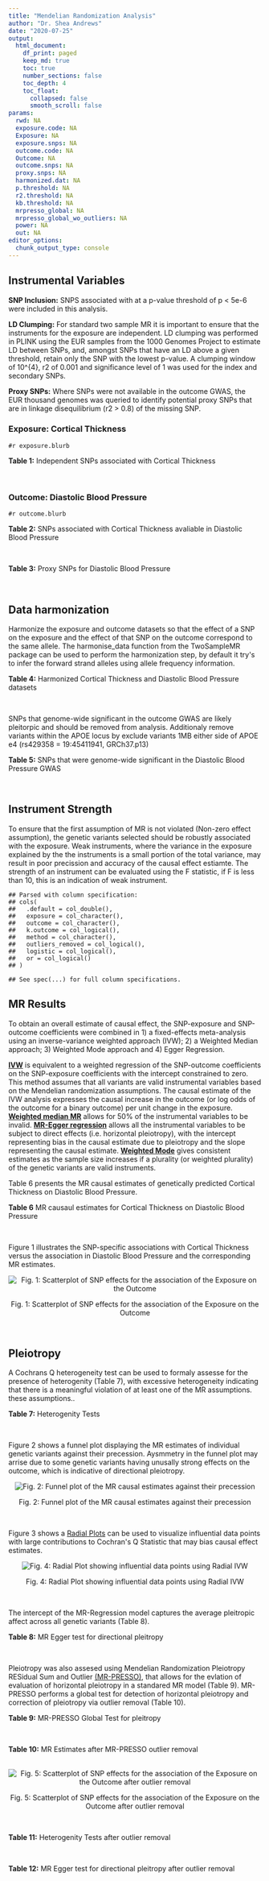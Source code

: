 ```yaml
---
title: "Mendelian Randomization Analysis"
author: "Dr. Shea Andrews"
date: "2020-07-25"
output:
  html_document:
    df_print: paged
    keep_md: true
    toc: true
    number_sections: false
    toc_depth: 4
    toc_float:
      collapsed: false
      smooth_scroll: false
params:
  rwd: NA
  exposure.code: NA
  Exposure: NA
  exposure.snps: NA
  outcome.code: NA
  Outcome: NA
  outcome.snps: NA
  proxy.snps: NA
  harmonized.dat: NA
  p.threshold: NA
  r2.threshold: NA
  kb.threshold: NA
  mrpresso_global: NA
  mrpresso_global_wo_outliers: NA
  power: NA
  out: NA
editor_options:
  chunk_output_type: console
---
```







## Instrumental Variables
**SNP Inclusion:** SNPS associated with at a p-value threshold of p < 5e-6 were included in this analysis.
<br>

**LD Clumping:** For standard two sample MR it is important to ensure that the instruments for the exposure are independent. LD clumping was performed in PLINK using the EUR samples from the 1000 Genomes Project to estimate LD between SNPs, and, amongst SNPs that have an LD above a given threshold, retain only the SNP with the lowest p-value. A clumping window of 10^{4}, r2 of 0.001 and significance level of 1 was used for the index and secondary SNPs.
<br>

**Proxy SNPs:** Where SNPs were not available in the outcome GWAS, the EUR thousand genomes was queried to identify potential proxy SNPs that are in linkage disequilibrium (r2 > 0.8) of the missing SNP.
<br>

### Exposure: Cortical Thickness
`#r exposure.blurb`
<br>

**Table 1:** Independent SNPs associated with Cortical Thickness
<div data-pagedtable="false">
  <script data-pagedtable-source type="application/json">
{"columns":[{"label":["SNP"],"name":[1],"type":["chr"],"align":["left"]},{"label":["CHROM"],"name":[2],"type":["dbl"],"align":["right"]},{"label":["POS"],"name":[3],"type":["dbl"],"align":["right"]},{"label":["REF"],"name":[4],"type":["chr"],"align":["left"]},{"label":["ALT"],"name":[5],"type":["chr"],"align":["left"]},{"label":["AF"],"name":[6],"type":["dbl"],"align":["right"]},{"label":["BETA"],"name":[7],"type":["dbl"],"align":["right"]},{"label":["SE"],"name":[8],"type":["dbl"],"align":["right"]},{"label":["Z"],"name":[9],"type":["dbl"],"align":["right"]},{"label":["P"],"name":[10],"type":["dbl"],"align":["right"]},{"label":["N"],"name":[11],"type":["dbl"],"align":["right"]},{"label":["TRAIT"],"name":[12],"type":["chr"],"align":["left"]}],"data":[{"1":"rs1180331","2":"1","3":"40012184","4":"G","5":"A","6":"0.4610","7":"0.0039","8":"0.0008","9":"4.875000","10":"5.299e-07","11":"32872","12":"Cortical_Thickness"},{"1":"rs556204","2":"1","3":"57595583","4":"G","5":"C","6":"0.1594","7":"-0.0050","8":"0.0010","9":"-5.000000","10":"1.417e-06","11":"32441","12":"Cortical_Thickness"},{"1":"rs2002058","2":"1","3":"58561329","4":"C","5":"T","6":"0.1892","7":"0.0046","8":"0.0010","9":"4.600000","10":"1.289e-06","11":"33089","12":"Cortical_Thickness"},{"1":"rs7549825","2":"1","3":"98554409","4":"A","5":"G","6":"0.3084","7":"0.0040","8":"0.0008","9":"5.000000","10":"2.503e-06","11":"32872","12":"Cortical_Thickness"},{"1":"rs7531555","2":"1","3":"196929310","4":"C","5":"T","6":"0.2386","7":"0.0047","8":"0.0009","9":"5.222222","10":"7.662e-08","11":"32639","12":"Cortical_Thickness"},{"1":"rs6738528","2":"2","3":"27149258","4":"T","5":"A","6":"0.3984","7":"0.0045","8":"0.0008","9":"5.625000","10":"7.324e-09","11":"32872","12":"Cortical_Thickness"},{"1":"rs3770776","2":"2","3":"37150793","4":"A","5":"G","6":"0.4299","7":"0.0039","8":"0.0008","9":"4.875000","10":"3.170e-07","11":"32872","12":"Cortical_Thickness"},{"1":"rs11692435","2":"2","3":"98275354","4":"G","5":"A","6":"0.0910","7":"-0.0091","8":"0.0015","9":"-6.066667","10":"3.179e-10","11":"29128","12":"Cortical_Thickness"},{"1":"rs533577","2":"3","3":"39489651","4":"C","5":"T","6":"0.4935","7":"-0.0050","8":"0.0008","9":"-6.250000","10":"8.426e-11","11":"32872","12":"Cortical_Thickness"},{"1":"rs11708974","2":"3","3":"64395184","4":"C","5":"T","6":"0.4778","7":"0.0035","8":"0.0008","9":"4.375000","10":"4.070e-06","11":"32872","12":"Cortical_Thickness"},{"1":"rs2636563","2":"3","3":"183939044","4":"G","5":"C","6":"0.2416","7":"0.0044","8":"0.0009","9":"4.888889","10":"2.299e-06","11":"31046","12":"Cortical_Thickness"},{"1":"rs10016059","2":"4","3":"2405007","4":"T","5":"C","6":"0.3379","7":"0.0038","8":"0.0008","9":"4.750000","10":"4.994e-06","11":"32441","12":"Cortical_Thickness"},{"1":"rs7657284","2":"4","3":"39688694","4":"A","5":"C","6":"0.2465","7":"0.0044","8":"0.0009","9":"4.888890","10":"2.680e-07","11":"32872","12":"Cortical_Thickness"},{"1":"rs7683042","2":"4","3":"46999235","4":"A","5":"G","6":"0.4028","7":"-0.0036","8":"0.0008","9":"-4.500000","10":"3.852e-06","11":"32872","12":"Cortical_Thickness"},{"1":"rs13107325","2":"4","3":"103188709","4":"C","5":"T","6":"0.0707","7":"-0.0076","8":"0.0015","9":"-5.066667","10":"5.054e-07","11":"32872","12":"Cortical_Thickness"},{"1":"rs35021943","2":"4","3":"121643239","4":"A","5":"C","6":"0.2422","7":"0.0051","8":"0.0009","9":"5.666670","10":"2.979e-09","11":"32872","12":"Cortical_Thickness"},{"1":"rs40565","2":"5","3":"55828636","4":"C","5":"T","6":"0.8108","7":"0.0048","8":"0.0010","9":"4.800000","10":"5.911e-07","11":"32249","12":"Cortical_Thickness"},{"1":"rs2744449","2":"6","3":"52951185","4":"G","5":"C","6":"0.9107","7":"0.0059","8":"0.0013","9":"4.538462","10":"4.452e-06","11":"33281","12":"Cortical_Thickness"},{"1":"rs194833","2":"7","3":"103761274","4":"G","5":"T","6":"0.4771","7":"-0.0035","8":"0.0008","9":"-4.375000","10":"3.614e-06","11":"32486","12":"Cortical_Thickness"},{"1":"rs6961970","2":"7","3":"113901132","4":"C","5":"A","6":"0.2334","7":"0.0041","8":"0.0009","9":"4.555556","10":"2.411e-06","11":"32872","12":"Cortical_Thickness"},{"1":"rs724265","2":"8","3":"8219182","4":"G","5":"A","6":"0.6272","7":"0.0041","8":"0.0008","9":"5.125000","10":"1.012e-07","11":"32872","12":"Cortical_Thickness"},{"1":"rs3200031","2":"8","3":"26227484","4":"C","5":"T","6":"0.0773","7":"0.0071","8":"0.0014","9":"5.071429","10":"5.526e-07","11":"32872","12":"Cortical_Thickness"},{"1":"rs7824177","2":"8","3":"110585288","4":"A","5":"G","6":"0.1616","7":"-0.0059","8":"0.0010","9":"-5.900000","10":"8.922e-09","11":"32872","12":"Cortical_Thickness"},{"1":"rs12543282","2":"8","3":"144627241","4":"C","5":"T","6":"0.2395","7":"0.0043","8":"0.0009","9":"4.777778","10":"4.087e-06","11":"32764","12":"Cortical_Thickness"},{"1":"rs35025323","2":"10","3":"97089991","4":"T","5":"C","6":"0.1210","7":"-0.0054","8":"0.0011","9":"-4.909090","10":"1.762e-06","11":"32872","12":"Cortical_Thickness"},{"1":"rs4296031","2":"11","3":"42540012","4":"G","5":"A","6":"0.8037","7":"-0.0044","8":"0.0010","9":"-4.400000","10":"3.779e-06","11":"32486","12":"Cortical_Thickness"},{"1":"rs7957460","2":"12","3":"32945835","4":"G","5":"A","6":"0.6732","7":"-0.0037","8":"0.0008","9":"-4.625000","10":"2.960e-06","11":"32512","12":"Cortical_Thickness"},{"1":"rs12815451","2":"12","3":"51738706","4":"T","5":"C","6":"0.1519","7":"0.0070","8":"0.0015","9":"4.666670","10":"3.201e-06","11":"20004","12":"Cortical_Thickness"},{"1":"rs1558801","2":"12","3":"109036359","4":"A","5":"C","6":"0.3852","7":"-0.0041","8":"0.0009","9":"-4.555560","10":"2.204e-06","11":"30860","12":"Cortical_Thickness"},{"1":"rs4772440","2":"13","3":"102712476","4":"C","5":"T","6":"0.4224","7":"-0.0036","8":"0.0008","9":"-4.500000","10":"3.102e-06","11":"32872","12":"Cortical_Thickness"},{"1":"rs1742401","2":"16","3":"1971601","4":"G","5":"A","6":"0.3809","7":"-0.0038","8":"0.0008","9":"-4.750000","10":"7.050e-07","11":"32764","12":"Cortical_Thickness"},{"1":"rs734957","2":"17","3":"2612584","4":"G","5":"A","6":"0.2235","7":"0.0066","8":"0.0012","9":"5.500000","10":"6.126e-08","11":"22106","12":"Cortical_Thickness"},{"1":"rs11656696","2":"17","3":"10033679","4":"C","5":"A","6":"0.4288","7":"0.0040","8":"0.0008","9":"5.000000","10":"2.117e-07","11":"32512","12":"Cortical_Thickness"},{"1":"rs7215205","2":"17","3":"29818258","4":"T","5":"C","6":"0.6326","7":"-0.0036","8":"0.0008","9":"-4.500000","10":"3.115e-06","11":"32680","12":"Cortical_Thickness"},{"1":"rs2316766","2":"17","3":"43919068","4":"G","5":"T","6":"0.2098","7":"0.0069","8":"0.0011","9":"6.272727","10":"2.903e-10","11":"26063","12":"Cortical_Thickness"},{"1":"rs117826338","2":"19","3":"5904353","4":"C","5":"T","6":"0.1353","7":"0.0062","8":"0.0012","9":"5.166667","10":"9.902e-08","11":"30012","12":"Cortical_Thickness"},{"1":"rs3816046","2":"19","3":"46118127","4":"C","5":"T","6":"0.3206","7":"-0.0041","8":"0.0008","9":"-5.125000","10":"8.464e-07","11":"30344","12":"Cortical_Thickness"},{"1":"rs5994871","2":"22","3":"22091244","4":"C","5":"T","6":"0.7171","7":"0.0042","8":"0.0009","9":"4.666667","10":"8.821e-07","11":"32872","12":"Cortical_Thickness"},{"1":"rs5756894","2":"22","3":"38450136","4":"C","5":"A","6":"0.6043","7":"0.0035","8":"0.0008","9":"4.375000","10":"4.741e-06","11":"32872","12":"Cortical_Thickness"}],"options":{"columns":{"min":{},"max":[10]},"rows":{"min":[10],"max":[10]},"pages":{}}}
  </script>
</div>
<br>

### Outcome: Diastolic Blood Pressure
`#r outcome.blurb`
<br>

**Table 2:** SNPs associated with Cortical Thickness avaliable in Diastolic Blood Pressure
<div data-pagedtable="false">
  <script data-pagedtable-source type="application/json">
{"columns":[{"label":["SNP"],"name":[1],"type":["chr"],"align":["left"]},{"label":["CHROM"],"name":[2],"type":["dbl"],"align":["right"]},{"label":["POS"],"name":[3],"type":["dbl"],"align":["right"]},{"label":["REF"],"name":[4],"type":["chr"],"align":["left"]},{"label":["ALT"],"name":[5],"type":["chr"],"align":["left"]},{"label":["AF"],"name":[6],"type":["dbl"],"align":["right"]},{"label":["BETA"],"name":[7],"type":["dbl"],"align":["right"]},{"label":["SE"],"name":[8],"type":["dbl"],"align":["right"]},{"label":["Z"],"name":[9],"type":["dbl"],"align":["right"]},{"label":["P"],"name":[10],"type":["dbl"],"align":["right"]},{"label":["N"],"name":[11],"type":["dbl"],"align":["right"]},{"label":["TRAIT"],"name":[12],"type":["chr"],"align":["left"]}],"data":[{"1":"rs1180331","2":"1","3":"40012184","4":"G","5":"A","6":"0.4586","7":"-0.0423","8":"0.0174","9":"-2.43103448","10":"1.489e-02","11":"757601","12":"Diastolic_Blood_Pressure"},{"1":"rs556204","2":"1","3":"57595583","4":"G","5":"C","6":"0.1586","7":"-0.0172","8":"0.0241","9":"-0.71369295","10":"4.748e-01","11":"753723","12":"Diastolic_Blood_Pressure"},{"1":"rs2002058","2":"1","3":"58561329","4":"C","5":"T","6":"0.1905","7":"0.0256","8":"0.0221","9":"1.15837104","10":"2.457e-01","11":"757600","12":"Diastolic_Blood_Pressure"},{"1":"rs7549825","2":"1","3":"98554409","4":"A","5":"G","6":"0.3055","7":"0.0257","8":"0.0189","9":"1.35979000","10":"1.723e-01","11":"756595","12":"Diastolic_Blood_Pressure"},{"1":"rs7531555","2":"1","3":"196929310","4":"C","5":"T","6":"0.2356","7":"0.0563","8":"0.0204","9":"2.75980392","10":"5.777e-03","11":"757600","12":"Diastolic_Blood_Pressure"},{"1":"rs6738528","2":"2","3":"27149258","4":"T","5":"A","6":"0.3911","7":"-0.0368","8":"0.0177","9":"-2.07909605","10":"3.769e-02","11":"757600","12":"Diastolic_Blood_Pressure"},{"1":"rs3770776","2":"2","3":"37150793","4":"A","5":"G","6":"0.4247","7":"-0.0469","8":"0.0176","9":"-2.66477000","10":"7.552e-03","11":"757601","12":"Diastolic_Blood_Pressure"},{"1":"rs11692435","2":"2","3":"98275354","4":"G","5":"A","6":"0.0968","7":"0.1653","8":"0.0315","9":"5.24761905","10":"1.506e-07","11":"748816","12":"Diastolic_Blood_Pressure"},{"1":"rs533577","2":"3","3":"39489651","4":"C","5":"T","6":"0.4960","7":"-0.0463","8":"0.0174","9":"-2.66091954","10":"7.651e-03","11":"749339","12":"Diastolic_Blood_Pressure"},{"1":"rs11708974","2":"3","3":"64395184","4":"C","5":"T","6":"0.4723","7":"0.0007","8":"0.0182","9":"0.03846154","10":"9.697e-01","11":"746762","12":"Diastolic_Blood_Pressure"},{"1":"rs2636563","2":"3","3":"183939044","4":"G","5":"C","6":"0.2394","7":"0.0270","8":"0.0203","9":"1.33004926","10":"1.841e-01","11":"757600","12":"Diastolic_Blood_Pressure"},{"1":"rs10016059","2":"4","3":"2405007","4":"T","5":"C","6":"0.3412","7":"-0.0236","8":"0.0185","9":"-1.27568000","10":"2.035e-01","11":"756487","12":"Diastolic_Blood_Pressure"},{"1":"rs7657284","2":"4","3":"39688694","4":"A","5":"C","6":"0.2525","7":"0.0030","8":"0.0200","9":"0.15000000","10":"8.803e-01","11":"754582","12":"Diastolic_Blood_Pressure"},{"1":"rs7683042","2":"4","3":"46999235","4":"A","5":"G","6":"0.4016","7":"-0.0414","8":"0.0178","9":"-2.32584000","10":"2.021e-02","11":"749339","12":"Diastolic_Blood_Pressure"},{"1":"rs13107325","2":"4","3":"103188709","4":"C","5":"T","6":"0.0742","7":"-0.6747","8":"0.0339","9":"-19.90265487","10":"3.721e-88","11":"754583","12":"Diastolic_Blood_Pressure"},{"1":"rs35021943","2":"4","3":"121643239","4":"A","5":"C","6":"0.2481","7":"0.0363","8":"0.0202","9":"1.79703000","10":"7.268e-02","11":"754583","12":"Diastolic_Blood_Pressure"},{"1":"rs40565","2":"5","3":"55828636","4":"C","5":"T","6":"0.8154","7":"0.0373","8":"0.0224","9":"1.66517857","10":"9.583e-02","11":"756486","12":"Diastolic_Blood_Pressure"},{"1":"rs2744449","2":"6","3":"52951185","4":"G","5":"C","6":"0.9051","7":"0.0028","8":"0.0296","9":"0.09459459","10":"9.256e-01","11":"757598","12":"Diastolic_Blood_Pressure"},{"1":"rs6961970","2":"7","3":"113901132","4":"C","5":"A","6":"0.2402","7":"0.0044","8":"0.0203","9":"0.21674877","10":"8.298e-01","11":"756486","12":"Diastolic_Blood_Pressure"},{"1":"rs724265","2":"8","3":"8219182","4":"G","5":"A","6":"0.6282","7":"0.0611","8":"0.0181","9":"3.37569061","10":"7.189e-04","11":"756596","12":"Diastolic_Blood_Pressure"},{"1":"rs3200031","2":"8","3":"26227484","4":"C","5":"T","6":"0.0761","7":"-0.0260","8":"0.0330","9":"-0.78787879","10":"4.310e-01","11":"757599","12":"Diastolic_Blood_Pressure"},{"1":"rs7824177","2":"8","3":"110585288","4":"A","5":"G","6":"0.1599","7":"-0.0089","8":"0.0238","9":"-0.37395000","10":"7.088e-01","11":"749339","12":"Diastolic_Blood_Pressure"},{"1":"rs12543282","2":"8","3":"144627241","4":"C","5":"T","6":"0.2356","7":"-0.0017","8":"0.0207","9":"-0.08212560","10":"9.331e-01","11":"754482","12":"Diastolic_Blood_Pressure"},{"1":"rs35025323","2":"10","3":"97089991","4":"T","5":"C","6":"0.1195","7":"0.0506","8":"0.0268","9":"1.88806000","10":"5.898e-02","11":"757599","12":"Diastolic_Blood_Pressure"},{"1":"rs7957460","2":"12","3":"32945835","4":"G","5":"A","6":"0.6756","7":"-0.0102","8":"0.0186","9":"-0.54838710","10":"5.849e-01","11":"740619","12":"Diastolic_Blood_Pressure"},{"1":"rs1558801","2":"12","3":"109036359","4":"A","5":"C","6":"0.3830","7":"0.0054","8":"0.0185","9":"0.29189200","10":"7.716e-01","11":"755482","12":"Diastolic_Blood_Pressure"},{"1":"rs4772440","2":"13","3":"102712476","4":"C","5":"T","6":"0.4198","7":"-0.0024","8":"0.0177","9":"-0.13559322","10":"8.929e-01","11":"756596","12":"Diastolic_Blood_Pressure"},{"1":"rs1742401","2":"16","3":"1971601","4":"G","5":"A","6":"0.3827","7":"0.0494","8":"0.0180","9":"2.74444444","10":"6.137e-03","11":"754484","12":"Diastolic_Blood_Pressure"},{"1":"rs734957","2":"17","3":"2612584","4":"G","5":"A","6":"0.2254","7":"0.0184","8":"0.0230","9":"0.80000000","10":"4.239e-01","11":"753978","12":"Diastolic_Blood_Pressure"},{"1":"rs11656696","2":"17","3":"10033679","4":"C","5":"A","6":"0.4292","7":"0.0232","8":"0.0179","9":"1.29608939","10":"1.948e-01","11":"756595","12":"Diastolic_Blood_Pressure"},{"1":"rs7215205","2":"17","3":"29818258","4":"T","5":"C","6":"0.6345","7":"0.0096","8":"0.0182","9":"0.52747300","10":"6.004e-01","11":"756487","12":"Diastolic_Blood_Pressure"},{"1":"rs117826338","2":"19","3":"5904353","4":"C","5":"T","6":"0.1352","7":"-0.0438","8":"0.0263","9":"-1.66539924","10":"9.578e-02","11":"735989","12":"Diastolic_Blood_Pressure"},{"1":"rs3816046","2":"19","3":"46118127","4":"C","5":"T","6":"0.3241","7":"0.0214","8":"0.0190","9":"1.12631579","10":"2.605e-01","11":"737504","12":"Diastolic_Blood_Pressure"},{"1":"rs5994871","2":"22","3":"22091244","4":"C","5":"T","6":"0.7144","7":"0.0343","8":"0.0197","9":"1.74111675","10":"8.121e-02","11":"756594","12":"Diastolic_Blood_Pressure"},{"1":"rs5756894","2":"22","3":"38450136","4":"C","5":"A","6":"0.6042","7":"0.0081","8":"0.0178","9":"0.45505618","10":"6.497e-01","11":"757601","12":"Diastolic_Blood_Pressure"},{"1":"rs194833","2":"NA","3":"NA","4":"NA","5":"NA","6":"NA","7":"NA","8":"NA","9":"NA","10":"NA","11":"NA","12":"NA"},{"1":"rs4296031","2":"NA","3":"NA","4":"NA","5":"NA","6":"NA","7":"NA","8":"NA","9":"NA","10":"NA","11":"NA","12":"NA"},{"1":"rs12815451","2":"NA","3":"NA","4":"NA","5":"NA","6":"NA","7":"NA","8":"NA","9":"NA","10":"NA","11":"NA","12":"NA"},{"1":"rs2316766","2":"NA","3":"NA","4":"NA","5":"NA","6":"NA","7":"NA","8":"NA","9":"NA","10":"NA","11":"NA","12":"NA"}],"options":{"columns":{"min":{},"max":[10]},"rows":{"min":[10],"max":[10]},"pages":{}}}
  </script>
</div>
<br>

**Table 3:** Proxy SNPs for Diastolic Blood Pressure
<div data-pagedtable="false">
  <script data-pagedtable-source type="application/json">
{"columns":[{"label":["target_snp"],"name":[1],"type":["chr"],"align":["left"]},{"label":["proxy_snp"],"name":[2],"type":["chr"],"align":["left"]},{"label":["ld.r2"],"name":[3],"type":["dbl"],"align":["right"]},{"label":["Dprime"],"name":[4],"type":["dbl"],"align":["right"]},{"label":["PHASE"],"name":[5],"type":["chr"],"align":["left"]},{"label":["X12"],"name":[6],"type":["lgl"],"align":["right"]},{"label":["CHROM"],"name":[7],"type":["dbl"],"align":["right"]},{"label":["POS"],"name":[8],"type":["dbl"],"align":["right"]},{"label":["REF.proxy"],"name":[9],"type":["chr"],"align":["left"]},{"label":["ALT.proxy"],"name":[10],"type":["chr"],"align":["left"]},{"label":["AF"],"name":[11],"type":["dbl"],"align":["right"]},{"label":["BETA"],"name":[12],"type":["dbl"],"align":["right"]},{"label":["SE"],"name":[13],"type":["dbl"],"align":["right"]},{"label":["Z"],"name":[14],"type":["dbl"],"align":["right"]},{"label":["P"],"name":[15],"type":["dbl"],"align":["right"]},{"label":["N"],"name":[16],"type":["dbl"],"align":["right"]},{"label":["TRAIT"],"name":[17],"type":["chr"],"align":["left"]},{"label":["ref"],"name":[18],"type":["chr"],"align":["left"]},{"label":["ref.proxy"],"name":[19],"type":["chr"],"align":["left"]},{"label":["alt"],"name":[20],"type":["chr"],"align":["left"]},{"label":["alt.proxy"],"name":[21],"type":["chr"],"align":["left"]},{"label":["ALT"],"name":[22],"type":["chr"],"align":["left"]},{"label":["REF"],"name":[23],"type":["chr"],"align":["left"]},{"label":["proxy.outcome"],"name":[24],"type":["lgl"],"align":["right"]}],"data":[{"1":"rs194833","2":"rs194834","3":"0.996031","4":"1","5":"GG/TA","6":"NA","7":"7","8":"103762313","9":"G","10":"A","11":"0.4675","12":"0.0086","13":"0.0174","14":"0.4942529","15":"6.214e-01","16":"749339","17":"Diastolic_Blood_Pressure","18":"G","19":"G","20":"T","21":"A","22":"T","23":"G","24":"TRUE"},{"1":"rs4296031","2":"rs1809327","3":"1.000000","4":"1","5":"GG/AA","6":"NA","7":"11","8":"42536345","9":"G","10":"A","11":"0.8120","12":"0.0093","13":"0.0223","14":"0.4170404","15":"6.779e-01","16":"757601","17":"Diastolic_Blood_Pressure","18":"G","19":"G","20":"A","21":"A","22":"A","23":"G","24":"TRUE"},{"1":"rs12815451","2":"rs7315646","3":"0.863025","4":"1","5":"CA/TT","6":"NA","7":"12","8":"51741617","9":"T","10":"A","11":"0.1445","12":"-0.0042","13":"0.0268","14":"-0.1567164","15":"8.749e-01","16":"756594","17":"Diastolic_Blood_Pressure","18":"C","19":"A","20":"T","21":"T","22":"C","23":"T","24":"TRUE"},{"1":"rs2316766","2":"rs2106785","3":"0.994535","4":"1","5":"TT/GC","6":"NA","7":"17","8":"43919105","9":"C","10":"T","11":"0.2190","12":"-0.1426","13":"0.0220","14":"-6.4818182","15":"8.979e-11","16":"719218","17":"Diastolic_Blood_Pressure","18":"T","19":"T","20":"G","21":"C","22":"T","23":"G","24":"TRUE"}],"options":{"columns":{"min":{},"max":[10]},"rows":{"min":[10],"max":[10]},"pages":{}}}
  </script>
</div>
<br>

## Data harmonization
Harmonize the exposure and outcome datasets so that the effect of a SNP on the exposure and the effect of that SNP on the outcome correspond to the same allele. The harmonise_data function from the TwoSampleMR package can be used to perform the harmonization step, by default it try's to infer the forward strand alleles using allele frequency information.
<br>

**Table 4:** Harmonized Cortical Thickness and Diastolic Blood Pressure datasets
<div data-pagedtable="false">
  <script data-pagedtable-source type="application/json">
{"columns":[{"label":["SNP"],"name":[1],"type":["chr"],"align":["left"]},{"label":["effect_allele.exposure"],"name":[2],"type":["chr"],"align":["left"]},{"label":["other_allele.exposure"],"name":[3],"type":["chr"],"align":["left"]},{"label":["effect_allele.outcome"],"name":[4],"type":["chr"],"align":["left"]},{"label":["other_allele.outcome"],"name":[5],"type":["chr"],"align":["left"]},{"label":["beta.exposure"],"name":[6],"type":["dbl"],"align":["right"]},{"label":["beta.outcome"],"name":[7],"type":["dbl"],"align":["right"]},{"label":["eaf.exposure"],"name":[8],"type":["dbl"],"align":["right"]},{"label":["eaf.outcome"],"name":[9],"type":["dbl"],"align":["right"]},{"label":["remove"],"name":[10],"type":["lgl"],"align":["right"]},{"label":["palindromic"],"name":[11],"type":["lgl"],"align":["right"]},{"label":["ambiguous"],"name":[12],"type":["lgl"],"align":["right"]},{"label":["id.outcome"],"name":[13],"type":["chr"],"align":["left"]},{"label":["chr.outcome"],"name":[14],"type":["dbl"],"align":["right"]},{"label":["pos.outcome"],"name":[15],"type":["dbl"],"align":["right"]},{"label":["se.outcome"],"name":[16],"type":["dbl"],"align":["right"]},{"label":["z.outcome"],"name":[17],"type":["dbl"],"align":["right"]},{"label":["pval.outcome"],"name":[18],"type":["dbl"],"align":["right"]},{"label":["samplesize.outcome"],"name":[19],"type":["dbl"],"align":["right"]},{"label":["outcome"],"name":[20],"type":["chr"],"align":["left"]},{"label":["mr_keep.outcome"],"name":[21],"type":["lgl"],"align":["right"]},{"label":["pval_origin.outcome"],"name":[22],"type":["chr"],"align":["left"]},{"label":["chr.exposure"],"name":[23],"type":["dbl"],"align":["right"]},{"label":["pos.exposure"],"name":[24],"type":["dbl"],"align":["right"]},{"label":["se.exposure"],"name":[25],"type":["dbl"],"align":["right"]},{"label":["z.exposure"],"name":[26],"type":["dbl"],"align":["right"]},{"label":["pval.exposure"],"name":[27],"type":["dbl"],"align":["right"]},{"label":["samplesize.exposure"],"name":[28],"type":["dbl"],"align":["right"]},{"label":["exposure"],"name":[29],"type":["chr"],"align":["left"]},{"label":["mr_keep.exposure"],"name":[30],"type":["lgl"],"align":["right"]},{"label":["pval_origin.exposure"],"name":[31],"type":["chr"],"align":["left"]},{"label":["id.exposure"],"name":[32],"type":["chr"],"align":["left"]},{"label":["action"],"name":[33],"type":["dbl"],"align":["right"]},{"label":["mr_keep"],"name":[34],"type":["lgl"],"align":["right"]},{"label":["pt"],"name":[35],"type":["dbl"],"align":["right"]},{"label":["pleitropy_keep"],"name":[36],"type":["lgl"],"align":["right"]},{"label":["mrpresso_RSSobs"],"name":[37],"type":["dbl"],"align":["right"]},{"label":["mrpresso_pval"],"name":[38],"type":["chr"],"align":["left"]},{"label":["mrpresso_keep"],"name":[39],"type":["lgl"],"align":["right"]}],"data":[{"1":"rs10016059","2":"C","3":"T","4":"C","5":"T","6":"0.0038","7":"-0.0236","8":"0.3379","9":"0.3412","10":"FALSE","11":"FALSE","12":"FALSE","13":"2takV8","14":"4","15":"2405007","16":"0.0185","17":"-1.27568000","18":"2.035e-01","19":"756487","20":"Evangelou2018dbp","21":"TRUE","22":"reported","23":"4","24":"2405007","25":"0.0008","26":"4.750000","27":"4.994e-06","28":"32441","29":"Grasby2020thickness","30":"TRUE","31":"reported","32":"NRDeoM","33":"2","34":"TRUE","35":"5e-06","36":"TRUE","37":"5.944234e-04","38":"1","39":"TRUE"},{"1":"rs11656696","2":"A","3":"C","4":"A","5":"C","6":"0.0040","7":"0.0232","8":"0.4288","9":"0.4292","10":"FALSE","11":"FALSE","12":"FALSE","13":"2takV8","14":"17","15":"10033679","16":"0.0179","17":"1.29608939","18":"1.948e-01","19":"756595","20":"Evangelou2018dbp","21":"TRUE","22":"reported","23":"17","24":"10033679","25":"0.0008","26":"5.000000","27":"2.117e-07","28":"32512","29":"Grasby2020thickness","30":"TRUE","31":"reported","32":"NRDeoM","33":"2","34":"TRUE","35":"5e-06","36":"TRUE","37":"5.572190e-04","38":"1","39":"TRUE"},{"1":"rs11692435","2":"A","3":"G","4":"A","5":"G","6":"-0.0091","7":"0.1653","8":"0.0910","9":"0.0968","10":"FALSE","11":"FALSE","12":"FALSE","13":"2takV8","14":"2","15":"98275354","16":"0.0315","17":"5.24761905","18":"1.506e-07","19":"748816","20":"Evangelou2018dbp","21":"TRUE","22":"reported","23":"2","24":"98275354","25":"0.0015","26":"-6.066667","27":"3.179e-10","28":"29128","29":"Grasby2020thickness","30":"TRUE","31":"reported","32":"NRDeoM","33":"2","34":"TRUE","35":"5e-06","36":"TRUE","37":"3.017181e-02","38":"<0.0037","39":"FALSE"},{"1":"rs11708974","2":"T","3":"C","4":"T","5":"C","6":"0.0035","7":"0.0007","8":"0.4778","9":"0.4723","10":"FALSE","11":"FALSE","12":"FALSE","13":"2takV8","14":"3","15":"64395184","16":"0.0182","17":"0.03846154","18":"9.697e-01","19":"746762","20":"Evangelou2018dbp","21":"TRUE","22":"reported","23":"3","24":"64395184","25":"0.0008","26":"4.375000","27":"4.070e-06","28":"32872","29":"Grasby2020thickness","30":"TRUE","31":"reported","32":"NRDeoM","33":"2","34":"TRUE","35":"5e-06","36":"TRUE","37":"2.552018e-07","38":"1","39":"TRUE"},{"1":"rs117826338","2":"T","3":"C","4":"T","5":"C","6":"0.0062","7":"-0.0438","8":"0.1353","9":"0.1352","10":"FALSE","11":"FALSE","12":"FALSE","13":"2takV8","14":"19","15":"5904353","16":"0.0263","17":"-1.66539924","18":"9.578e-02","19":"735989","20":"Evangelou2018dbp","21":"TRUE","22":"reported","23":"19","24":"5904353","25":"0.0012","26":"5.166667","27":"9.902e-08","28":"30012","29":"Grasby2020thickness","30":"TRUE","31":"reported","32":"NRDeoM","33":"2","34":"TRUE","35":"5e-06","36":"TRUE","37":"2.073572e-03","38":"1","39":"TRUE"},{"1":"rs1180331","2":"A","3":"G","4":"A","5":"G","6":"0.0039","7":"-0.0423","8":"0.4610","9":"0.4586","10":"FALSE","11":"FALSE","12":"FALSE","13":"2takV8","14":"1","15":"40012184","16":"0.0174","17":"-2.43103448","18":"1.489e-02","19":"757601","20":"Evangelou2018dbp","21":"TRUE","22":"reported","23":"1","24":"40012184","25":"0.0008","26":"4.875000","27":"5.299e-07","28":"32872","29":"Grasby2020thickness","30":"TRUE","31":"reported","32":"NRDeoM","33":"2","34":"TRUE","35":"5e-06","36":"TRUE","37":"1.911475e-03","38":"0.4366","39":"TRUE"},{"1":"rs12543282","2":"T","3":"C","4":"T","5":"C","6":"0.0043","7":"-0.0017","8":"0.2395","9":"0.2356","10":"FALSE","11":"FALSE","12":"FALSE","13":"2takV8","14":"8","15":"144627241","16":"0.0207","17":"-0.08212560","18":"9.331e-01","19":"754482","20":"Evangelou2018dbp","21":"TRUE","22":"reported","23":"8","24":"144627241","25":"0.0009","26":"4.777778","27":"4.087e-06","28":"32764","29":"Grasby2020thickness","30":"TRUE","31":"reported","32":"NRDeoM","33":"2","34":"TRUE","35":"5e-06","36":"TRUE","37":"3.994477e-06","38":"1","39":"TRUE"},{"1":"rs12815451","2":"C","3":"T","4":"C","5":"T","6":"0.0070","7":"-0.0042","8":"0.1519","9":"0.1445","10":"FALSE","11":"FALSE","12":"FALSE","13":"2takV8","14":"12","15":"51741617","16":"0.0268","17":"-0.15671642","18":"8.749e-01","19":"756594","20":"Evangelou2018dbp","21":"TRUE","22":"reported","23":"12","24":"51738706","25":"0.0015","26":"4.666670","27":"3.201e-06","28":"20004","29":"Grasby2020thickness","30":"TRUE","31":"reported","32":"NRDeoM","33":"2","34":"TRUE","35":"5e-06","36":"TRUE","37":"2.291704e-05","38":"1","39":"TRUE"},{"1":"rs13107325","2":"T","3":"C","4":"T","5":"C","6":"-0.0076","7":"-0.6747","8":"0.0707","9":"0.0742","10":"FALSE","11":"FALSE","12":"FALSE","13":"2takV8","14":"4","15":"103188709","16":"0.0339","17":"-19.90265487","18":"3.721e-88","19":"754583","20":"Evangelou2018dbp","21":"TRUE","22":"reported","23":"4","24":"103188709","25":"0.0015","26":"-5.066667","27":"5.054e-07","28":"32872","29":"Grasby2020thickness","30":"TRUE","31":"reported","32":"NRDeoM","33":"2","34":"TRUE","35":"5e-06","36":"FALSE","37":"NA","38":"NA","39":"NA"},{"1":"rs1558801","2":"C","3":"A","4":"C","5":"A","6":"-0.0041","7":"0.0054","8":"0.3852","9":"0.3830","10":"FALSE","11":"FALSE","12":"FALSE","13":"2takV8","14":"12","15":"109036359","16":"0.0185","17":"0.29189200","18":"7.716e-01","19":"755482","20":"Evangelou2018dbp","21":"TRUE","22":"reported","23":"12","24":"109036359","25":"0.0009","26":"-4.555560","27":"2.204e-06","28":"30860","29":"Grasby2020thickness","30":"TRUE","31":"reported","32":"NRDeoM","33":"2","34":"TRUE","35":"5e-06","36":"TRUE","37":"3.357693e-05","38":"1","39":"TRUE"},{"1":"rs1742401","2":"A","3":"G","4":"A","5":"G","6":"-0.0038","7":"0.0494","8":"0.3809","9":"0.3827","10":"FALSE","11":"FALSE","12":"FALSE","13":"2takV8","14":"16","15":"1971601","16":"0.0180","17":"2.74444444","18":"6.137e-03","19":"754484","20":"Evangelou2018dbp","21":"TRUE","22":"reported","23":"16","24":"1971601","25":"0.0008","26":"-4.750000","27":"7.050e-07","28":"32764","29":"Grasby2020thickness","30":"TRUE","31":"reported","32":"NRDeoM","33":"2","34":"TRUE","35":"5e-06","36":"TRUE","37":"2.585980e-03","38":"0.2035","39":"TRUE"},{"1":"rs194833","2":"T","3":"G","4":"T","5":"G","6":"-0.0035","7":"0.0086","8":"0.4771","9":"0.4675","10":"FALSE","11":"FALSE","12":"FALSE","13":"2takV8","14":"7","15":"103762313","16":"0.0174","17":"0.49425287","18":"6.214e-01","19":"749339","20":"Evangelou2018dbp","21":"TRUE","22":"reported","23":"7","24":"103761274","25":"0.0008","26":"-4.375000","27":"3.614e-06","28":"32486","29":"Grasby2020thickness","30":"TRUE","31":"reported","32":"NRDeoM","33":"2","34":"TRUE","35":"5e-06","36":"TRUE","37":"8.104773e-05","38":"1","39":"TRUE"},{"1":"rs2002058","2":"T","3":"C","4":"T","5":"C","6":"0.0046","7":"0.0256","8":"0.1892","9":"0.1905","10":"FALSE","11":"FALSE","12":"FALSE","13":"2takV8","14":"1","15":"58561329","16":"0.0221","17":"1.15837104","18":"2.457e-01","19":"757600","20":"Evangelou2018dbp","21":"TRUE","22":"reported","23":"1","24":"58561329","25":"0.0010","26":"4.600000","27":"1.289e-06","28":"33089","29":"Grasby2020thickness","30":"TRUE","31":"reported","32":"NRDeoM","33":"2","34":"TRUE","35":"5e-06","36":"TRUE","37":"6.729121e-04","38":"1","39":"TRUE"},{"1":"rs2316766","2":"T","3":"G","4":"T","5":"G","6":"0.0069","7":"-0.1426","8":"0.2098","9":"0.2190","10":"FALSE","11":"FALSE","12":"FALSE","13":"2takV8","14":"17","15":"43919105","16":"0.0220","17":"-6.48181818","18":"8.979e-11","19":"719218","20":"Evangelou2018dbp","21":"TRUE","22":"reported","23":"17","24":"43919068","25":"0.0011","26":"6.272727","27":"2.903e-10","28":"26063","29":"Grasby2020thickness","30":"TRUE","31":"reported","32":"NRDeoM","33":"2","34":"TRUE","35":"5e-06","36":"FALSE","37":"NA","38":"NA","39":"NA"},{"1":"rs2636563","2":"C","3":"G","4":"C","5":"G","6":"0.0044","7":"0.0270","8":"0.2416","9":"0.2394","10":"FALSE","11":"TRUE","12":"FALSE","13":"2takV8","14":"3","15":"183939044","16":"0.0203","17":"1.33004926","18":"1.841e-01","19":"757600","20":"Evangelou2018dbp","21":"TRUE","22":"reported","23":"3","24":"183939044","25":"0.0009","26":"4.888889","27":"2.299e-06","28":"31046","29":"Grasby2020thickness","30":"TRUE","31":"reported","32":"NRDeoM","33":"2","34":"TRUE","35":"5e-06","36":"TRUE","37":"7.530640e-04","38":"1","39":"TRUE"},{"1":"rs2744449","2":"C","3":"G","4":"C","5":"G","6":"0.0059","7":"0.0028","8":"0.9107","9":"0.9051","10":"FALSE","11":"TRUE","12":"FALSE","13":"2takV8","14":"6","15":"52951185","16":"0.0296","17":"0.09459459","18":"9.256e-01","19":"757598","20":"Evangelou2018dbp","21":"TRUE","22":"reported","23":"6","24":"52951185","25":"0.0013","26":"4.538462","27":"4.452e-06","28":"33281","29":"Grasby2020thickness","30":"TRUE","31":"reported","32":"NRDeoM","33":"2","34":"TRUE","35":"5e-06","36":"TRUE","37":"6.292969e-06","38":"1","39":"TRUE"},{"1":"rs3200031","2":"T","3":"C","4":"T","5":"C","6":"0.0071","7":"-0.0260","8":"0.0773","9":"0.0761","10":"FALSE","11":"FALSE","12":"FALSE","13":"2takV8","14":"8","15":"26227484","16":"0.0330","17":"-0.78787879","18":"4.310e-01","19":"757599","20":"Evangelou2018dbp","21":"TRUE","22":"reported","23":"8","24":"26227484","25":"0.0014","26":"5.071429","27":"5.526e-07","28":"32872","29":"Grasby2020thickness","30":"TRUE","31":"reported","32":"NRDeoM","33":"2","34":"TRUE","35":"5e-06","36":"TRUE","37":"7.342209e-04","38":"1","39":"TRUE"},{"1":"rs35021943","2":"C","3":"A","4":"C","5":"A","6":"0.0051","7":"0.0363","8":"0.2422","9":"0.2481","10":"FALSE","11":"FALSE","12":"FALSE","13":"2takV8","14":"4","15":"121643239","16":"0.0202","17":"1.79703000","18":"7.268e-02","19":"754583","20":"Evangelou2018dbp","21":"TRUE","22":"reported","23":"4","24":"121643239","25":"0.0009","26":"5.666670","27":"2.979e-09","28":"32872","29":"Grasby2020thickness","30":"TRUE","31":"reported","32":"NRDeoM","33":"2","34":"TRUE","35":"5e-06","36":"TRUE","37":"1.390650e-03","38":"1","39":"TRUE"},{"1":"rs35025323","2":"C","3":"T","4":"C","5":"T","6":"-0.0054","7":"0.0506","8":"0.1210","9":"0.1195","10":"FALSE","11":"FALSE","12":"FALSE","13":"2takV8","14":"10","15":"97089991","16":"0.0268","17":"1.88806000","18":"5.898e-02","19":"757599","20":"Evangelou2018dbp","21":"TRUE","22":"reported","23":"10","24":"97089991","25":"0.0011","26":"-4.909090","27":"1.762e-06","28":"32872","29":"Grasby2020thickness","30":"TRUE","31":"reported","32":"NRDeoM","33":"2","34":"TRUE","35":"5e-06","36":"TRUE","37":"2.710596e-03","38":"1","39":"TRUE"},{"1":"rs3770776","2":"G","3":"A","4":"G","5":"A","6":"0.0039","7":"-0.0469","8":"0.4299","9":"0.4247","10":"FALSE","11":"FALSE","12":"FALSE","13":"2takV8","14":"2","15":"37150793","16":"0.0176","17":"-2.66477000","18":"7.552e-03","19":"757601","20":"Evangelou2018dbp","21":"TRUE","22":"reported","23":"2","24":"37150793","25":"0.0008","26":"4.875000","27":"3.170e-07","28":"32872","29":"Grasby2020thickness","30":"TRUE","31":"reported","32":"NRDeoM","33":"2","34":"TRUE","35":"5e-06","36":"TRUE","37":"2.344368e-03","38":"0.1961","39":"TRUE"},{"1":"rs3816046","2":"T","3":"C","4":"T","5":"C","6":"-0.0041","7":"0.0214","8":"0.3206","9":"0.3241","10":"FALSE","11":"FALSE","12":"FALSE","13":"2takV8","14":"19","15":"46118127","16":"0.0190","17":"1.12631579","18":"2.605e-01","19":"737504","20":"Evangelou2018dbp","21":"TRUE","22":"reported","23":"19","24":"46118127","25":"0.0008","26":"-5.125000","27":"8.464e-07","28":"30344","29":"Grasby2020thickness","30":"TRUE","31":"reported","32":"NRDeoM","33":"2","34":"TRUE","35":"5e-06","36":"TRUE","37":"4.928914e-04","38":"1","39":"TRUE"},{"1":"rs40565","2":"T","3":"C","4":"T","5":"C","6":"0.0048","7":"0.0373","8":"0.8108","9":"0.8154","10":"FALSE","11":"FALSE","12":"FALSE","13":"2takV8","14":"5","15":"55828636","16":"0.0224","17":"1.66517857","18":"9.583e-02","19":"756486","20":"Evangelou2018dbp","21":"TRUE","22":"reported","23":"5","24":"55828636","25":"0.0010","26":"4.800000","27":"5.911e-07","28":"32249","29":"Grasby2020thickness","30":"TRUE","31":"reported","32":"NRDeoM","33":"2","34":"TRUE","35":"5e-06","36":"TRUE","37":"1.441342e-03","38":"1","39":"TRUE"},{"1":"rs4296031","2":"A","3":"G","4":"A","5":"G","6":"-0.0044","7":"0.0093","8":"0.8037","9":"0.8120","10":"FALSE","11":"FALSE","12":"FALSE","13":"2takV8","14":"11","15":"42536345","16":"0.0223","17":"0.41704036","18":"6.779e-01","19":"757601","20":"Evangelou2018dbp","21":"TRUE","22":"reported","23":"11","24":"42540012","25":"0.0010","26":"-4.400000","27":"3.779e-06","28":"32486","29":"Grasby2020thickness","30":"TRUE","31":"reported","32":"NRDeoM","33":"2","34":"TRUE","35":"5e-06","36":"TRUE","37":"9.533503e-05","38":"1","39":"TRUE"},{"1":"rs4772440","2":"T","3":"C","4":"T","5":"C","6":"-0.0036","7":"-0.0024","8":"0.4224","9":"0.4198","10":"FALSE","11":"FALSE","12":"FALSE","13":"2takV8","14":"13","15":"102712476","16":"0.0177","17":"-0.13559322","18":"8.929e-01","19":"756596","20":"Evangelou2018dbp","21":"TRUE","22":"reported","23":"13","24":"102712476","25":"0.0008","26":"-4.500000","27":"3.102e-06","28":"32872","29":"Grasby2020thickness","30":"TRUE","31":"reported","32":"NRDeoM","33":"2","34":"TRUE","35":"5e-06","36":"TRUE","37":"5.015167e-06","38":"1","39":"TRUE"},{"1":"rs533577","2":"T","3":"C","4":"T","5":"C","6":"-0.0050","7":"-0.0463","8":"0.4935","9":"0.4960","10":"FALSE","11":"FALSE","12":"FALSE","13":"2takV8","14":"3","15":"39489651","16":"0.0174","17":"-2.66091954","18":"7.651e-03","19":"749339","20":"Evangelou2018dbp","21":"TRUE","22":"reported","23":"3","24":"39489651","25":"0.0008","26":"-6.250000","27":"8.426e-11","28":"32872","29":"Grasby2020thickness","30":"TRUE","31":"reported","32":"NRDeoM","33":"2","34":"TRUE","35":"5e-06","36":"TRUE","37":"2.319933e-03","38":"0.2368","39":"TRUE"},{"1":"rs556204","2":"C","3":"G","4":"C","5":"G","6":"-0.0050","7":"-0.0172","8":"0.1594","9":"0.1586","10":"FALSE","11":"TRUE","12":"FALSE","13":"2takV8","14":"1","15":"57595583","16":"0.0241","17":"-0.71369295","18":"4.748e-01","19":"753723","20":"Evangelou2018dbp","21":"TRUE","22":"reported","23":"1","24":"57595583","25":"0.0010","26":"-5.000000","27":"1.417e-06","28":"32441","29":"Grasby2020thickness","30":"TRUE","31":"reported","32":"NRDeoM","33":"2","34":"TRUE","35":"5e-06","36":"TRUE","37":"2.996914e-04","38":"1","39":"TRUE"},{"1":"rs5756894","2":"A","3":"C","4":"A","5":"C","6":"0.0035","7":"0.0081","8":"0.6043","9":"0.6042","10":"FALSE","11":"FALSE","12":"FALSE","13":"2takV8","14":"22","15":"38450136","16":"0.0178","17":"0.45505618","18":"6.497e-01","19":"757601","20":"Evangelou2018dbp","21":"TRUE","22":"reported","23":"22","24":"38450136","25":"0.0008","26":"4.375000","27":"4.741e-06","28":"32872","29":"Grasby2020thickness","30":"TRUE","31":"reported","32":"NRDeoM","33":"2","34":"TRUE","35":"5e-06","36":"TRUE","37":"6.503209e-05","38":"1","39":"TRUE"},{"1":"rs5994871","2":"T","3":"C","4":"T","5":"C","6":"0.0042","7":"0.0343","8":"0.7171","9":"0.7144","10":"FALSE","11":"FALSE","12":"FALSE","13":"2takV8","14":"22","15":"22091244","16":"0.0197","17":"1.74111675","18":"8.121e-02","19":"756594","20":"Evangelou2018dbp","21":"TRUE","22":"reported","23":"22","24":"22091244","25":"0.0009","26":"4.666667","27":"8.821e-07","28":"32872","29":"Grasby2020thickness","30":"TRUE","31":"reported","32":"NRDeoM","33":"2","34":"TRUE","35":"5e-06","36":"TRUE","37":"1.219081e-03","38":"1","39":"TRUE"},{"1":"rs6738528","2":"A","3":"T","4":"A","5":"T","6":"0.0045","7":"-0.0368","8":"0.3984","9":"0.3911","10":"FALSE","11":"TRUE","12":"FALSE","13":"2takV8","14":"2","15":"27149258","16":"0.0177","17":"-2.07909605","18":"3.769e-02","19":"757600","20":"Evangelou2018dbp","21":"TRUE","22":"reported","23":"2","24":"27149258","25":"0.0008","26":"5.625000","27":"7.324e-09","28":"32872","29":"Grasby2020thickness","30":"TRUE","31":"reported","32":"NRDeoM","33":"2","34":"TRUE","35":"5e-06","36":"TRUE","37":"1.475401e-03","38":"1","39":"TRUE"},{"1":"rs6961970","2":"A","3":"C","4":"A","5":"C","6":"0.0041","7":"0.0044","8":"0.2334","9":"0.2402","10":"FALSE","11":"FALSE","12":"FALSE","13":"2takV8","14":"7","15":"113901132","16":"0.0203","17":"0.21674877","18":"8.298e-01","19":"756486","20":"Evangelou2018dbp","21":"TRUE","22":"reported","23":"7","24":"113901132","25":"0.0009","26":"4.555556","27":"2.411e-06","28":"32872","29":"Grasby2020thickness","30":"TRUE","31":"reported","32":"NRDeoM","33":"2","34":"TRUE","35":"5e-06","36":"TRUE","37":"1.809718e-05","38":"1","39":"TRUE"},{"1":"rs7215205","2":"C","3":"T","4":"C","5":"T","6":"-0.0036","7":"0.0096","8":"0.6326","9":"0.6345","10":"FALSE","11":"FALSE","12":"FALSE","13":"2takV8","14":"17","15":"29818258","16":"0.0182","17":"0.52747300","18":"6.004e-01","19":"756487","20":"Evangelou2018dbp","21":"TRUE","22":"reported","23":"17","24":"29818258","25":"0.0008","26":"-4.500000","27":"3.115e-06","28":"32680","29":"Grasby2020thickness","30":"TRUE","31":"reported","32":"NRDeoM","33":"2","34":"TRUE","35":"5e-06","36":"TRUE","37":"1.004738e-04","38":"1","39":"TRUE"},{"1":"rs724265","2":"A","3":"G","4":"A","5":"G","6":"0.0041","7":"0.0611","8":"0.6272","9":"0.6282","10":"FALSE","11":"FALSE","12":"FALSE","13":"2takV8","14":"8","15":"8219182","16":"0.0181","17":"3.37569061","18":"7.189e-04","19":"756596","20":"Evangelou2018dbp","21":"TRUE","22":"reported","23":"8","24":"8219182","25":"0.0008","26":"5.125000","27":"1.012e-07","28":"32872","29":"Grasby2020thickness","30":"TRUE","31":"reported","32":"NRDeoM","33":"2","34":"TRUE","35":"5e-06","36":"TRUE","37":"3.919163e-03","38":"0.0222","39":"FALSE"},{"1":"rs734957","2":"A","3":"G","4":"A","5":"G","6":"0.0066","7":"0.0184","8":"0.2235","9":"0.2254","10":"FALSE","11":"FALSE","12":"FALSE","13":"2takV8","14":"17","15":"2612584","16":"0.0230","17":"0.80000000","18":"4.239e-01","19":"753978","20":"Evangelou2018dbp","21":"TRUE","22":"reported","23":"17","24":"2612584","25":"0.0012","26":"5.500000","27":"6.126e-08","28":"22106","29":"Grasby2020thickness","30":"TRUE","31":"reported","32":"NRDeoM","33":"2","34":"TRUE","35":"5e-06","36":"TRUE","37":"3.555549e-04","38":"1","39":"TRUE"},{"1":"rs7531555","2":"T","3":"C","4":"T","5":"C","6":"0.0047","7":"0.0563","8":"0.2386","9":"0.2356","10":"FALSE","11":"FALSE","12":"FALSE","13":"2takV8","14":"1","15":"196929310","16":"0.0204","17":"2.75980392","18":"5.777e-03","19":"757600","20":"Evangelou2018dbp","21":"TRUE","22":"reported","23":"1","24":"196929310","25":"0.0009","26":"5.222222","27":"7.662e-08","28":"32639","29":"Grasby2020thickness","30":"TRUE","31":"reported","32":"NRDeoM","33":"2","34":"TRUE","35":"5e-06","36":"TRUE","37":"3.327740e-03","38":"0.1147","39":"TRUE"},{"1":"rs7549825","2":"G","3":"A","4":"G","5":"A","6":"0.0040","7":"0.0257","8":"0.3084","9":"0.3055","10":"FALSE","11":"FALSE","12":"FALSE","13":"2takV8","14":"1","15":"98554409","16":"0.0189","17":"1.35979000","18":"1.723e-01","19":"756595","20":"Evangelou2018dbp","21":"TRUE","22":"reported","23":"1","24":"98554409","25":"0.0008","26":"5.000000","27":"2.503e-06","28":"32872","29":"Grasby2020thickness","30":"TRUE","31":"reported","32":"NRDeoM","33":"2","34":"TRUE","35":"5e-06","36":"TRUE","37":"6.812218e-04","38":"1","39":"TRUE"},{"1":"rs7657284","2":"C","3":"A","4":"C","5":"A","6":"0.0044","7":"0.0030","8":"0.2465","9":"0.2525","10":"FALSE","11":"FALSE","12":"FALSE","13":"2takV8","14":"4","15":"39688694","16":"0.0200","17":"0.15000000","18":"8.803e-01","19":"754582","20":"Evangelou2018dbp","21":"TRUE","22":"reported","23":"4","24":"39688694","25":"0.0009","26":"4.888890","27":"2.680e-07","28":"32872","29":"Grasby2020thickness","30":"TRUE","31":"reported","32":"NRDeoM","33":"2","34":"TRUE","35":"5e-06","36":"TRUE","37":"7.931588e-06","38":"1","39":"TRUE"},{"1":"rs7683042","2":"G","3":"A","4":"G","5":"A","6":"-0.0036","7":"-0.0414","8":"0.4028","9":"0.4016","10":"FALSE","11":"FALSE","12":"FALSE","13":"2takV8","14":"4","15":"46999235","16":"0.0178","17":"-2.32584000","18":"2.021e-02","19":"749339","20":"Evangelou2018dbp","21":"TRUE","22":"reported","23":"4","24":"46999235","25":"0.0008","26":"-4.500000","27":"3.852e-06","28":"32872","29":"Grasby2020thickness","30":"TRUE","31":"reported","32":"NRDeoM","33":"2","34":"TRUE","35":"5e-06","36":"TRUE","37":"1.774457e-03","38":"0.7511","39":"TRUE"},{"1":"rs7824177","2":"G","3":"A","4":"G","5":"A","6":"-0.0059","7":"-0.0089","8":"0.1616","9":"0.1599","10":"FALSE","11":"FALSE","12":"FALSE","13":"2takV8","14":"8","15":"110585288","16":"0.0238","17":"-0.37395000","18":"7.088e-01","19":"749339","20":"Evangelou2018dbp","21":"TRUE","22":"reported","23":"8","24":"110585288","25":"0.0010","26":"-5.900000","27":"8.922e-09","28":"32872","29":"Grasby2020thickness","30":"TRUE","31":"reported","32":"NRDeoM","33":"2","34":"TRUE","35":"5e-06","36":"TRUE","37":"7.831615e-05","38":"1","39":"TRUE"},{"1":"rs7957460","2":"A","3":"G","4":"A","5":"G","6":"-0.0037","7":"-0.0102","8":"0.6732","9":"0.6756","10":"FALSE","11":"FALSE","12":"FALSE","13":"2takV8","14":"12","15":"32945835","16":"0.0186","17":"-0.54838710","18":"5.849e-01","19":"740619","20":"Evangelou2018dbp","21":"TRUE","22":"reported","23":"12","24":"32945835","25":"0.0008","26":"-4.625000","27":"2.960e-06","28":"32512","29":"Grasby2020thickness","30":"TRUE","31":"reported","32":"NRDeoM","33":"2","34":"TRUE","35":"5e-06","36":"TRUE","37":"1.040895e-04","38":"1","39":"TRUE"}],"options":{"columns":{"min":{},"max":[10]},"rows":{"min":[10],"max":[10]},"pages":{}}}
  </script>
</div>
<br>

SNPs that genome-wide significant in the outcome GWAS are likely pleitorpic and should be removed from analysis. Additionaly remove variants within the APOE locus by exclude variants 1MB either side of APOE e4 (rs429358 = 19:45411941, GRCh37.p13)
<br>


**Table 5:** SNPs that were genome-wide significant in the Diastolic Blood Pressure GWAS
<div data-pagedtable="false">
  <script data-pagedtable-source type="application/json">
{"columns":[{"label":["SNP"],"name":[1],"type":["chr"],"align":["left"]},{"label":["chr.outcome"],"name":[2],"type":["dbl"],"align":["right"]},{"label":["pos.outcome"],"name":[3],"type":["dbl"],"align":["right"]},{"label":["pval.exposure"],"name":[4],"type":["dbl"],"align":["right"]},{"label":["pval.outcome"],"name":[5],"type":["dbl"],"align":["right"]}],"data":[{"1":"rs13107325","2":"4","3":"103188709","4":"5.054e-07","5":"3.721e-88"},{"1":"rs2316766","2":"17","3":"43919105","4":"2.903e-10","5":"8.979e-11"}],"options":{"columns":{"min":{},"max":[10]},"rows":{"min":[10],"max":[10]},"pages":{}}}
  </script>
</div>
<br>


## Instrument Strength
To ensure that the first assumption of MR is not violated (Non-zero effect assumption), the genetic variants selected should be robustly associated with the exposure. Weak instruments, where the variance in the exposure explained by the the instruments is a small portion of the total variance, may result in poor precission and accuracy of the causal effect estiamte. The strength of an instrument can be evaluated using the F statistic, if F is less than 10, this is an indication of weak instrument.


```
## Parsed with column specification:
## cols(
##   .default = col_double(),
##   exposure = col_character(),
##   outcome = col_character(),
##   k.outcome = col_logical(),
##   method = col_character(),
##   outliers_removed = col_logical(),
##   logistic = col_logical(),
##   or = col_logical()
## )
```

```
## See spec(...) for full column specifications.
```

<div data-pagedtable="false">
  <script data-pagedtable-source type="application/json">
{"columns":[{"label":["outliers_removed"],"name":[1],"type":["lgl"],"align":["right"]},{"label":["pve.exposure"],"name":[2],"type":["dbl"],"align":["right"]},{"label":["F"],"name":[3],"type":["dbl"],"align":["right"]},{"label":["Alpha"],"name":[4],"type":["dbl"],"align":["right"]},{"label":["NCP"],"name":[5],"type":["dbl"],"align":["right"]},{"label":["Power"],"name":[6],"type":["dbl"],"align":["right"]}],"data":[{"1":"FALSE","2":"0.02684875","3":"25.10719","4":"0.05","5":"0.0107340","6":"0.05123050"},{"1":"TRUE","2":"0.02497745","3":"24.64605","4":"0.05","5":"0.4077115","6":"0.09785895"}],"options":{"columns":{"min":{},"max":[10]},"rows":{"min":[10],"max":[10]},"pages":{}}}
  </script>
</div>

##  MR Results
To obtain an overall estimate of causal effect, the SNP-exposure and SNP-outcome coefficients were combined in 1) a fixed-effects meta-analysis using an inverse-variance weighted approach (IVW); 2) a Weighted Median approach; 3) Weighted Mode approach and 4) Egger Regression.


[**IVW**](https://doi.org/10.1002/gepi.21758) is equivalent to a weighted regression of the SNP-outcome coefficients on the SNP-exposure coefficients with the intercept constrained to zero. This method assumes that all variants are valid instrumental variables based on the Mendelian randomization assumptions. The causal estimate of the IVW analysis expresses the causal increase in the outcome (or log odds of the outcome for a binary outcome) per unit change in the exposure. [**Weighted median MR**](https://doi.org/10.1002/gepi.21965) allows for 50% of the instrumental variables to be invalid. [**MR-Egger regression**](https://doi.org/10.1093/ije/dyw220) allows all the instrumental variables to be subject to direct effects (i.e. horizontal pleiotropy), with the intercept representing bias in the causal estimate due to pleiotropy and the slope representing the causal estimate. [**Weighted Mode**](https://doi.org/10.1093/ije/dyx102) gives consistent estimates as the sample size increases if a plurality (or weighted plurality) of the genetic variants are valid instruments.
<br>



Table 6 presents the MR causal estimates of genetically predicted Cortical Thickness on Diastolic Blood Pressure.
<br>

**Table 6** MR causaul estimates for Cortical Thickness on Diastolic Blood Pressure
<div data-pagedtable="false">
  <script data-pagedtable-source type="application/json">
{"columns":[{"label":["id.exposure"],"name":[1],"type":["chr"],"align":["left"]},{"label":["id.outcome"],"name":[2],"type":["chr"],"align":["left"]},{"label":["outcome"],"name":[3],"type":["fctr"],"align":["left"]},{"label":["exposure"],"name":[4],"type":["fctr"],"align":["left"]},{"label":["method"],"name":[5],"type":["fctr"],"align":["left"]},{"label":["nsnp"],"name":[6],"type":["int"],"align":["right"]},{"label":["b"],"name":[7],"type":["dbl"],"align":["right"]},{"label":["se"],"name":[8],"type":["dbl"],"align":["right"]},{"label":["pval"],"name":[9],"type":["dbl"],"align":["right"]}],"data":[{"1":"NRDeoM","2":"2takV8","3":"Evangelou2018dbp","4":"Grasby2020thickness","5":"Inverse variance weighted (fixed effects)","6":"37","7":"0.05856121","8":"0.7366908","9":"0.9366411"},{"1":"NRDeoM","2":"2takV8","3":"Evangelou2018dbp","4":"Grasby2020thickness","5":"Weighted median","6":"37","7":"0.67626923","8":"1.2040064","9":"0.5743324"},{"1":"NRDeoM","2":"2takV8","3":"Evangelou2018dbp","4":"Grasby2020thickness","5":"Weighted mode","6":"37","7":"1.09881069","8":"2.6997216","9":"0.6864114"},{"1":"NRDeoM","2":"2takV8","3":"Evangelou2018dbp","4":"Grasby2020thickness","5":"MR Egger","6":"37","7":"-7.55283248","8":"6.0059251","9":"0.2168761"}],"options":{"columns":{"min":{},"max":[10]},"rows":{"min":[10],"max":[10]},"pages":{}}}
  </script>
</div>
<br>

Figure 1 illustrates the SNP-specific associations with Cortical Thickness versus the association in Diastolic Blood Pressure and the corresponding MR estimates.
<br>

<div class="figure" style="text-align: center">
<img src="/sc/arion/projects/LOAD/shea/Projects/MR_ADPhenome/results/MR_ADbidir/Grasby2020thickness/Evangelou2018dbp/Grasby2020thickness_5e-6_Evangelou2018dbp_MR_Analaysis_files/figure-html/scatter_plot-1.png" alt="Fig. 1: Scatterplot of SNP effects for the association of the Exposure on the Outcome"  />
<p class="caption">Fig. 1: Scatterplot of SNP effects for the association of the Exposure on the Outcome</p>
</div>
<br>


## Pleiotropy
A Cochrans Q heterogeneity test can be used to formaly assesse for the presence of heterogenity (Table 7), with excessive heterogeneity indicating that there is a meaningful violation of at least one of the MR assumptions.
these assumptions..
<br>

**Table 7:** Heterogenity Tests
<div data-pagedtable="false">
  <script data-pagedtable-source type="application/json">
{"columns":[{"label":["id.exposure"],"name":[1],"type":["chr"],"align":["left"]},{"label":["id.outcome"],"name":[2],"type":["chr"],"align":["left"]},{"label":["outcome"],"name":[3],"type":["fctr"],"align":["left"]},{"label":["exposure"],"name":[4],"type":["fctr"],"align":["left"]},{"label":["method"],"name":[5],"type":["fctr"],"align":["left"]},{"label":["Q"],"name":[6],"type":["dbl"],"align":["right"]},{"label":["Q_df"],"name":[7],"type":["dbl"],"align":["right"]},{"label":["Q_pval"],"name":[8],"type":["dbl"],"align":["right"]}],"data":[{"1":"NRDeoM","2":"2takV8","3":"Evangelou2018dbp","4":"Grasby2020thickness","5":"MR Egger","6":"106.9890","7":"35","8":"3.216706e-09"},{"1":"NRDeoM","2":"2takV8","3":"Evangelou2018dbp","4":"Grasby2020thickness","5":"Inverse variance weighted","6":"112.1352","7":"36","8":"9.540806e-10"}],"options":{"columns":{"min":{},"max":[10]},"rows":{"min":[10],"max":[10]},"pages":{}}}
  </script>
</div>
<br>

Figure 2 shows a funnel plot displaying the MR estimates of individual genetic variants against their precession. Aysmmetry in the funnel plot may arrise due to some genetic variants having unusally strong effects on the outcome, which is indicative of directional pleiotropy.
<br>

<div class="figure" style="text-align: center">
<img src="/sc/arion/projects/LOAD/shea/Projects/MR_ADPhenome/results/MR_ADbidir/Grasby2020thickness/Evangelou2018dbp/Grasby2020thickness_5e-6_Evangelou2018dbp_MR_Analaysis_files/figure-html/funnel_plot-1.png" alt="Fig. 2: Funnel plot of the MR causal estimates against their precession"  />
<p class="caption">Fig. 2: Funnel plot of the MR causal estimates against their precession</p>
</div>
<br>

Figure 3 shows a [Radial Plots](https://github.com/WSpiller/RadialMR) can be used to visualize influential data points with large contributions to Cochran's Q Statistic that may bias causal effect estimates.



<div class="figure" style="text-align: center">
<img src="/sc/arion/projects/LOAD/shea/Projects/MR_ADPhenome/results/MR_ADbidir/Grasby2020thickness/Evangelou2018dbp/Grasby2020thickness_5e-6_Evangelou2018dbp_MR_Analaysis_files/figure-html/Radial_Plot-1.png" alt="Fig. 4: Radial Plot showing influential data points using Radial IVW"  />
<p class="caption">Fig. 4: Radial Plot showing influential data points using Radial IVW</p>
</div>
<br>

The intercept of the MR-Regression model captures the average pleitropic affect across all genetic variants (Table 8).
<br>

**Table 8:** MR Egger test for directional pleitropy
<div data-pagedtable="false">
  <script data-pagedtable-source type="application/json">
{"columns":[{"label":["id.exposure"],"name":[1],"type":["chr"],"align":["left"]},{"label":["id.outcome"],"name":[2],"type":["chr"],"align":["left"]},{"label":["outcome"],"name":[3],"type":["fctr"],"align":["left"]},{"label":["exposure"],"name":[4],"type":["fctr"],"align":["left"]},{"label":["egger_intercept"],"name":[5],"type":["dbl"],"align":["right"]},{"label":["se"],"name":[6],"type":["dbl"],"align":["right"]},{"label":["pval"],"name":[7],"type":["dbl"],"align":["right"]}],"data":[{"1":"NRDeoM","2":"2takV8","3":"Evangelou2018dbp","4":"Grasby2020thickness","5":"0.03501206","6":"0.02698419","7":"0.2029455"}],"options":{"columns":{"min":{},"max":[10]},"rows":{"min":[10],"max":[10]},"pages":{}}}
  </script>
</div>
<br>

Pleiotropy was also assesed using Mendelian Randomization Pleiotropy RESidual Sum and Outlier [(MR-PRESSO)](https://doi.org/10.1038/s41588-018-0099-7), that allows for the evlation of evaluation of horizontal pleiotropy in a standared MR model (Table 9). MR-PRESSO performs a global test for detection of horizontal pleiotropy and correction of pleiotropy via outlier removal (Table 10).
<br>

**Table 9:** MR-PRESSO Global Test for pleitropy
<div data-pagedtable="false">
  <script data-pagedtable-source type="application/json">
{"columns":[{"label":["id.exposure"],"name":[1],"type":["chr"],"align":["left"]},{"label":["id.outcome"],"name":[2],"type":["chr"],"align":["left"]},{"label":["outcome"],"name":[3],"type":["chr"],"align":["left"]},{"label":["exposure"],"name":[4],"type":["chr"],"align":["left"]},{"label":["pt"],"name":[5],"type":["dbl"],"align":["right"]},{"label":["outliers_removed"],"name":[6],"type":["lgl"],"align":["right"]},{"label":["n_outliers"],"name":[7],"type":["dbl"],"align":["right"]},{"label":["RSSobs"],"name":[8],"type":["dbl"],"align":["right"]},{"label":["pval"],"name":[9],"type":["chr"],"align":["left"]}],"data":[{"1":"NRDeoM","2":"2takV8","3":"Evangelou2018dbp","4":"Grasby2020thickness","5":"5e-06","6":"FALSE","7":"2","8":"119.8461","9":"<1e-04"}],"options":{"columns":{"min":{},"max":[10]},"rows":{"min":[10],"max":[10]},"pages":{}}}
  </script>
</div>
<br>


**Table 10:** MR Estimates after MR-PRESSO outlier removal
<div data-pagedtable="false">
  <script data-pagedtable-source type="application/json">
{"columns":[{"label":["id.exposure"],"name":[1],"type":["chr"],"align":["left"]},{"label":["id.outcome"],"name":[2],"type":["chr"],"align":["left"]},{"label":["outcome"],"name":[3],"type":["fctr"],"align":["left"]},{"label":["exposure"],"name":[4],"type":["fctr"],"align":["left"]},{"label":["method"],"name":[5],"type":["fctr"],"align":["left"]},{"label":["nsnp"],"name":[6],"type":["int"],"align":["right"]},{"label":["b"],"name":[7],"type":["dbl"],"align":["right"]},{"label":["se"],"name":[8],"type":["dbl"],"align":["right"]},{"label":["pval"],"name":[9],"type":["dbl"],"align":["right"]}],"data":[{"1":"NRDeoM","2":"2takV8","3":"Evangelou2018dbp","4":"Grasby2020thickness","5":"Inverse variance weighted (fixed effects)","6":"35","7":"0.5031100","8":"0.7652058","9":"0.5108702"},{"1":"NRDeoM","2":"2takV8","3":"Evangelou2018dbp","4":"Grasby2020thickness","5":"Weighted median","6":"35","7":"0.6782886","8":"1.2367512","9":"0.5833872"},{"1":"NRDeoM","2":"2takV8","3":"Evangelou2018dbp","4":"Grasby2020thickness","5":"Weighted mode","6":"35","7":"0.9382689","8":"2.7666655","9":"0.7365950"},{"1":"NRDeoM","2":"2takV8","3":"Evangelou2018dbp","4":"Grasby2020thickness","5":"MR Egger","6":"35","7":"3.3143686","8":"5.9457870","9":"0.5809945"}],"options":{"columns":{"min":{},"max":[10]},"rows":{"min":[10],"max":[10]},"pages":{}}}
  </script>
</div>
<br>

<div class="figure" style="text-align: center">
<img src="/sc/arion/projects/LOAD/shea/Projects/MR_ADPhenome/results/MR_ADbidir/Grasby2020thickness/Evangelou2018dbp/Grasby2020thickness_5e-6_Evangelou2018dbp_MR_Analaysis_files/figure-html/scatter_plot_outlier-1.png" alt="Fig. 5: Scatterplot of SNP effects for the association of the Exposure on the Outcome after outlier removal"  />
<p class="caption">Fig. 5: Scatterplot of SNP effects for the association of the Exposure on the Outcome after outlier removal</p>
</div>
<br>

**Table 11:** Heterogenity Tests after outlier removal
<div data-pagedtable="false">
  <script data-pagedtable-source type="application/json">
{"columns":[{"label":["id.exposure"],"name":[1],"type":["chr"],"align":["left"]},{"label":["id.outcome"],"name":[2],"type":["chr"],"align":["left"]},{"label":["outcome"],"name":[3],"type":["fctr"],"align":["left"]},{"label":["exposure"],"name":[4],"type":["fctr"],"align":["left"]},{"label":["method"],"name":[5],"type":["fctr"],"align":["left"]},{"label":["Q"],"name":[6],"type":["dbl"],"align":["right"]},{"label":["Q_df"],"name":[7],"type":["dbl"],"align":["right"]},{"label":["Q_pval"],"name":[8],"type":["dbl"],"align":["right"]}],"data":[{"1":"NRDeoM","2":"2takV8","3":"Evangelou2018dbp","4":"Grasby2020thickness","5":"MR Egger","6":"72.26843","7":"33","8":"0.0000932153"},{"1":"NRDeoM","2":"2takV8","3":"Evangelou2018dbp","4":"Grasby2020thickness","5":"Inverse variance weighted","6":"72.77643","7":"34","8":"0.0001227144"}],"options":{"columns":{"min":{},"max":[10]},"rows":{"min":[10],"max":[10]},"pages":{}}}
  </script>
</div>
<br>

**Table 12:** MR Egger test for directional pleitropy after outlier removal
<div data-pagedtable="false">
  <script data-pagedtable-source type="application/json">
{"columns":[{"label":["id.exposure"],"name":[1],"type":["chr"],"align":["left"]},{"label":["id.outcome"],"name":[2],"type":["chr"],"align":["left"]},{"label":["outcome"],"name":[3],"type":["fctr"],"align":["left"]},{"label":["exposure"],"name":[4],"type":["fctr"],"align":["left"]},{"label":["egger_intercept"],"name":[5],"type":["dbl"],"align":["right"]},{"label":["se"],"name":[6],"type":["dbl"],"align":["right"]},{"label":["pval"],"name":[7],"type":["dbl"],"align":["right"]}],"data":[{"1":"NRDeoM","2":"2takV8","3":"Evangelou2018dbp","4":"Grasby2020thickness","5":"-0.01267187","6":"0.02631033","7":"0.633247"}],"options":{"columns":{"min":{},"max":[10]},"rows":{"min":[10],"max":[10]},"pages":{}}}
  </script>
</div>
<br>
